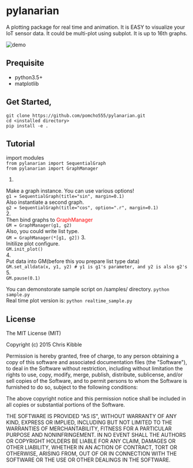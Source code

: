 # pylanarian

A plotting package for real time and animation.
It is EASY to visualize your IoT sensor data.
It could be multi-plot using subplot.
It is up to 16th graphs.

![demo](https://raw.github.com/wiki/pomcho555/pylanarian/images/graph_animation.gif)


## Prequisite
- python3.5+
- matplotlib

## Get Started,
`git clone https://github.com/pomcho555/pylanarian.git`  
`cd <installed directory>`  
`pip install -e .` 

## Tutorial
import modules   
`from pylanarian import SequentialGraph`   
`from pylanarian import GraphManager`   

1.   
Make a graph instance. You can use various options!   
`g1 = SequentialGraph(title="sin", margin=0.1)`   
Also instantiate a second graph.   
`g2 = SequentialGraph(title="cos", option=".r", margin=0.1)`   
2.   
Then bind graphs to <span style="color: red; ">GraphManager</span>  
`GM = GraphManager(g1, g2)`   
Also, you could write list type.   
`GM = GraphManager(*[g1, g2])` 
3.   
Initilize plot configure.   
`GM.init_plot()`   
4.   
Put data into GM(before this you prepare list type data)   
`GM.set_alldata(x, y1, y2) # y1 is g1's parameter, and y2 is also g2's`   
5.   
`GM.pause(0.1)`   

You can demonstorate sample script on /samples/ directory.
`python sample.py`   
Real time plot version is:
`python realtime_sample.py`   

## License
 
The MIT License (MIT)

Copyright (c) 2015 Chris Kibble

Permission is hereby granted, free of charge, to any person obtaining a copy of this software and associated documentation files (the "Software"), to deal in the Software without restriction, including without limitation the rights to use, copy, modify, merge, publish, distribute, sublicense, and/or sell copies of the Software, and to permit persons to whom the Software is furnished to do so, subject to the following conditions:

The above copyright notice and this permission notice shall be included in all copies or substantial portions of the Software.

THE SOFTWARE IS PROVIDED "AS IS", WITHOUT WARRANTY OF ANY KIND, EXPRESS OR IMPLIED, INCLUDING BUT NOT LIMITED TO THE WARRANTIES OF MERCHANTABILITY, FITNESS FOR A PARTICULAR PURPOSE AND NONINFRINGEMENT. IN NO EVENT SHALL THE AUTHORS OR COPYRIGHT HOLDERS BE LIABLE FOR ANY CLAIM, DAMAGES OR OTHER LIABILITY, WHETHER IN AN ACTION OF CONTRACT, TORT OR OTHERWISE, ARISING FROM, OUT OF OR IN CONNECTION WITH THE SOFTWARE OR THE USE OR OTHER DEALINGS IN THE SOFTWARE.
